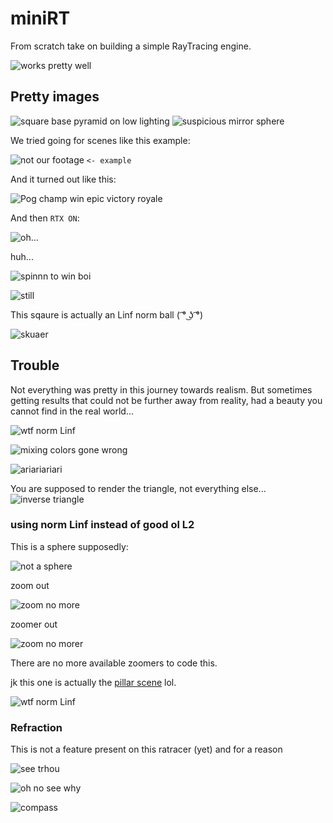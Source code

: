# miniRT
From scratch take on building a simple RayTracing engine.

![works pretty well](https://raw.githubusercontent.com/wendrul/miniRT/master/img/4kbby.jpg)

## Pretty images

![square base pyramid on low lighting](https://raw.githubusercontent.com/wendrul/miniRT/master/img/eight_0_cam0.jpg)
![suspicious mirror sphere](https://raw.githubusercontent.com/wendrul/miniRT/master/img/nine_1_cam0.jpg)

We tried going for scenes like this example:

![not our footage](https://cdn.discordapp.com/attachments/618556901222907904/766714098649661440/unknown.png) `<- example`

And it turned out like this:

![Pog champ win](https://media.githubusercontent.com/media/wendrul/miniRT/master/img/unknown%20(8).png) epic victory royale

And then `RTX ON`:

![oh...](https://media.githubusercontent.com/media/wendrul/miniRT/master/img/seven4k.jpg)

huh...


![spinnn to win boi](https://github.com/wendrul/miniRT/blob/master/img/4iv4tl.gif)

![still](https://raw.githubusercontent.com/wendrul/miniRT/master/img/4kbby.jpg)

This sqaure is actually an Linf norm ball ( ͡° ͜ʖ ͡°)

![skuaer](https://github.com/wendrul/miniRT/blob/master/img/trouble/unknown%20(7).png)

## Trouble

Not everything was pretty in this journey towards realism. But sometimes getting results that could not be further away from reality, had a beauty you cannot find in the real world...

![wtf norm Linf](https://media.githubusercontent.com/media/wendrul/miniRT/master/img/trouble/norm_inf_scene7.jpg)

![mixing colors gone wrong](https://media.githubusercontent.com/media/wendrul/miniRT/master/img/trouble/or_equals_in_light_add.jpg)

![ariariariari](https://github.com/wendrul/miniRT/blob/master/img/trouble/unknown.png)

You are supposed to render the triangle, not everything else...
![inverse triangle](https://github.com/wendrul/miniRT/blob/master/img/trouble/unknown%20(6).png)

### using norm Linf instead of good ol L2

This is a sphere supposedly:

![not a sphere](https://github.com/wendrul/miniRT/blob/master/img/trouble/norm_inf0.jpg)

zoom out

![zoom no more](https://github.com/wendrul/miniRT/blob/master/img/trouble/norm_inf1.jpg)

zoomer out 

![zoom no morer](https://github.com/wendrul/miniRT/blob/master/img/trouble/norm_inf2.jpg)

There are no more available zoomers to code this.

jk this one is actually the [pillar scene](https://media.githubusercontent.com/media/wendrul/miniRT/master/img/seven4k.jpg) lol.

![wtf norm Linf](https://media.githubusercontent.com/media/wendrul/miniRT/master/img/trouble/norm_inf_scene7.jpg)

### Refraction

This is not a feature present on this ratracer (yet) and for a reason

![see trhou](https://github.com/wendrul/miniRT/blob/master/img/trouble/unknown%20(1).png)

![oh no see why](https://github.com/wendrul/miniRT/blob/master/img/trouble/unknown%20(2).png)

![compass](https://github.com/wendrul/miniRT/blob/master/img/trouble/unknown%20(4).png)


